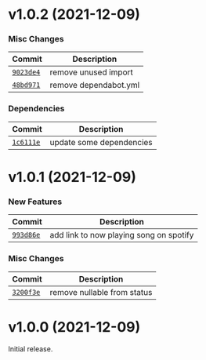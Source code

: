 # v1.0.2 (2021-12-09)

### Misc Changes

| Commit | Description |
| --- | --- |
| [`9023de4`](https://github.com/saliven/saliven.com/commit/9023de42da7594cdf876cdb009fc3acaf2de06e2) | remove unused import |
| [`48bd971`](https://github.com/saliven/saliven.com/commit/48bd9714e385da26befe2dce1714655932dc815b) | remove dependabot.yml |

### Dependencies

| Commit | Description |
| --- | --- |
| [`1c6111e`](https://github.com/saliven/saliven.com/commit/1c6111e8879aa7309db9b53c596b501e6d971d53) | update some dependencies |

# v1.0.1 (2021-12-09)

### New Features

| Commit | Description |
| --- | --- |
| [`993d86e`](https://github.com/saliven/saliven.com/commit/993d86eae42892245522868e85cbab882218c4f3) | add link to now playing song on spotify |

### Misc Changes

| Commit | Description |
| --- | --- |
| [`3200f3e`](https://github.com/saliven/saliven.com/commit/3200f3ee8eebe3a888cb6adc2dbaaa181b59f51e) | remove nullable from status |

# v1.0.0 (2021-12-09)

Initial release.
